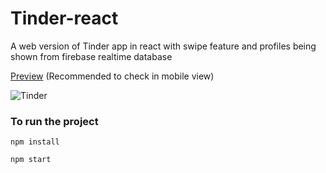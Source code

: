 # Tinder-react


A web version of Tinder app in react with swipe feature and profiles being shown from firebase realtime database


[Preview](https://tinder-react1.web.app) (Recommended to check in mobile view)


![Tinder](https://firebasestorage.googleapis.com/v0/b/tinder-react1.appspot.com/o/ezgif.com-resize.gif?alt=media&token=16641669-a559-49fd-9ab4-6ba7b931c622)

### To run the project

`npm install`

`npm start`
